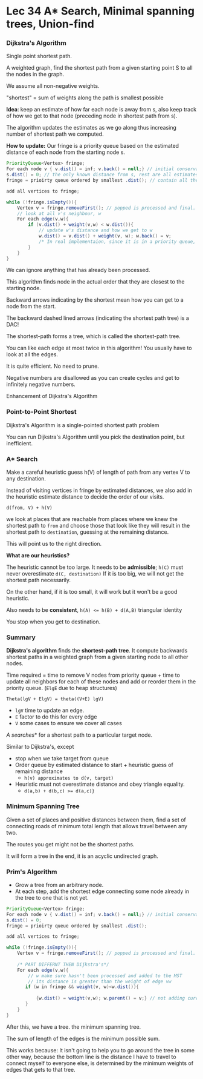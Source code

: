 # Lec 34 A* Search, Minimal spanning trees, Union-find

### Dijkstra's Algorithm

Single point shortest path.

A weighted graph, find the shortest path from a given starting point S to all the nodes in the graph.

We assume all non-negative weights.

"shortest" = sum of weights along the path is smallest possible

**Idea**: keep an estimate of how far each node is away from s, also keep track of how we get to that node (preceding node in shortest path from s). 

The algorithm updates the estimates as we go along thus increasing number of shortest path we computed.

**How to update:** Our fringe is a priority queue based on the estimated distance of each node from the starting node s.

```java
PriorityQueue<Vertex> fringe;
For each node v { v.dist() = inf; v.back() = null;} // initial conservative estimate
s.dist() = 0; // the only known distance from s, rest are all estimates
fringe = prioirty queue ordered by smallest .dist(); // contain all the nodes, make sure there is no better way to get a node

add all vertices to fringe;

while (!fringe.isEmpty()){
    Vertex v = fringe.removeFirst(); // popped is processed and final.
    // look at all v's neighbour, w
    For each edge(v,w){
        if (v.dist() + weight(v,w) < w.dist()){
            // update w's distance and how we get to w
            w.dist() = v.dist() + weight(v, w); w.back() = v;
            /* In real implementaion, since it is in a priority queue, for updating w, we need to remove it from the fringe, update its dist(), and add it back to the fringe. */
        }
    }
}
```

We can ignore anything that has already been processed. 

This algorithm finds node in the actual order that they are closest to the starting node.



Backward arrows indicating by the shortest mean how you can get to a node from the start.

The backward dashed lined arrows (indicating the shortest path tree) is a DAC!

The shortest-path forms a tree, which is called the shortest-path tree.



You can like each edge at most twice in this algorithm!
You usually have to look at all the edges.

It is quite efficient. No need to prune.



Negative numbers are disallowed as you can create cycles and get to infinitely negative numbers.



Enhancement of Dijkstra's Algorithm

### Point-to-Point Shortest

Dijkstra's Algorithm is a single-pointed shortest path problem

You can run Dijkstra's Algorithm until you pick the destination point, but inefficient.



### A* Search

 Make a careful heuristic guess h(V) of length of path from any vertex V to any destination.

Instead of visiting vertices in fringe by estimated distances, we also add in the heuristic estimate distance to decide the order of our visits.

`d(from, V) + h(V)`

we look at places that are reachable from places where we knew the shortest path to `from` and choose those that look like they will result in the shortest path to `destination`, guessing at the remaining distance. 

This will point us to the right direction.

**What are our heuristics?**

The heuristic cannot be too large. It needs to be **admissible**; `h(C)` must never overestimate `d(C, destination)` If it is too big, we will not get the shortest path necessarily.

On the other hand, if it is too small, it will work but it won't be a good heuristic. 

Also needs to be **consistent**, `h(A) <= h(B) + d(A,B)` triangular identity



You stop when you get to destination. 



### Summary

**Dijkstra's algorithm** finds the **shortest-path tree**. It compute backwards shortest paths in a weighted graph from a given starting node to all other nodes.

Time required = time to remove V nodes from priority queue + time to update all neighbors for each of these nodes and add or reorder them in the priority queue. (`ElgE` due to heap structures)

`Theta(lgV + ElgV) = theta((V+E) lgV)`

* `lgV` time to update an edge.
* `E` factor to do this for every edge
* `V` some cases to ensure we cover all cases



**A* searches** for a shortest path to a particular target node.

Similar to Dijkstra's, except

* stop when we take target from queue
* Order queue by estimated distance to start + heuristic guess of remaining distance
  * `h(v) approximates to d(v, target)`
* Heuristic must not overestimate distance and obey triangle equality.
  * `d(a,b) + d(b,c) >= d(a,c)}`



### Minimum Spanning Tree

Given a set of places and positive distances between them, find a set of connecting roads of minimum total length that allows travel between any two.

The routes you get might not be the shortest paths.

It will form a tree in the end, it is an acyclic undirected graph.



### Prim's Algorithm 

* Grow a tree from an arbitrary node.
* At each step, add the shortest edge connecting some node already in the tree to one that is not yet.

```java
PriorityQueue<Vertex> fringe;
For each node v { v.dist() = inf; v.back() = null;} // initial conservative estimate
s.dist() = 0; 
fringe = prioirty queue ordered by smallest .dist();

add all vertices to fringe;

while (!fringe.isEmpty()){
    Vertex v = fringe.removeFirst(); // popped is processed and final.
    
    /* PART DIFFERNT THEN Dijkstra's*/
    For each edge(v,w){
        // w make sure hasn't been processed and added to the MST
        // its distance is greater than the weight of edge vw
       if (w in fringe && weight(v, w)<w.dist()){ 
          
           {w.dist() = weight(v,w); w.parent() = v;} // not adding current distance
       }
    }
}
```

After this, we have a tree. the minimum spanning tree. 

The sum of length of the edges is the minimum possible sum.

This works because: 
It isn't going to help you to go around the tree in some other way, because the bottom line is the distance I have to travel to connect myself to everyone else, is determined by the minimum weights of edges that gets  to that tree.